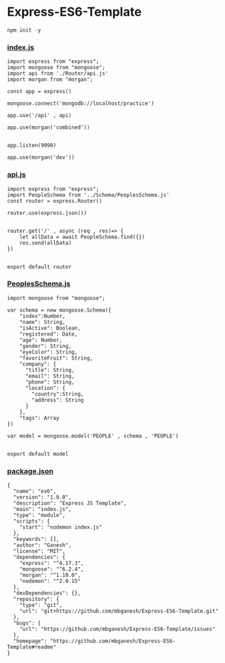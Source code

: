 # Express-ES6-Template


```npm init -y```

### [index.js](https://github.com/mbganesh/Express-ES6-Template/blob/main/index.js)
```
import express from "express";
import mongoose from "mongoose";
import api from './Router/api.js'
import morgan from "morgan";

const app = express()

mongoose.connect('mongodb://localhost/practice')

app.use('/api' , api)

app.use(morgan('combined'))


app.listen(9090)

app.use(morgan('dev'))
```

### [api.js](https://github.com/mbganesh/Express-ES6-Template/blob/main/Router/api.js)
```
import express from "express";
import PeopleSchema from '../Schema/PeoplesSchema.js'
const router = express.Router()

router.use(express.json())


router.get('/' , async (req , res)=> {
    let allData = await PeopleSchema.find({})
    res.send(allData)
})


export default router
```

### [PeoplesSchema.js](https://github.com/mbganesh/Express-ES6-Template/blob/main/Schema/PeoplesSchema.js)
```
import mongoose from "mongoose";

var schema = new mongoose.Schema({
    "index":Number,
    "name": String,
    "isActive": Boolean,
    "registered": Date,
    "age": Number,
    "gender": String,
    "eyeColor": String,
    "favoriteFruit": String,
    "company": {
      "title": String,
      "email": String,
      "phone": String,
      "location": {
        "country":String,
        "address": String
      }
    },
    "tags": Array
})

var model = mongoose.model('PEOPLE' , schema , 'PEOPLE')


export default model
```

### [package.json](https://github.com/mbganesh/Express-ES6-Template/blob/main/package.json)
```
{
  "name": "es6",
  "version": "1.0.0",
  "description": "Express JS Template",
  "main": "index.js",
  "type": "module",
  "scripts": {
    "start": "nodemon index.js"
  },
  "keywords": [],
  "author": "Ganesh",
  "license": "MIT",
  "dependencies": {
    "express": "^4.17.3",
    "mongoose": "^6.2.4",
    "morgan": "^1.10.0",
    "nodemon": "^2.0.15"
  },
  "devDependencies": {},
  "repository": {
    "type": "git",
    "url": "git+https://github.com/mbganesh/Express-ES6-Template.git"
  },
  "bugs": {
    "url": "https://github.com/mbganesh/Express-ES6-Template/issues"
  },
  "homepage": "https://github.com/mbganesh/Express-ES6-Template#readme"
}

```
